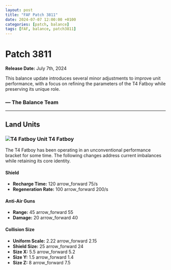 ```yaml
---
layout: post
title: "FAF Patch 3811"
date: 2024-07-07 12:00:00 +0100
categories: [patch, balance]
tags: [FAF, balance, patch3811]
---
```


# Patch 3811
**Release Date:** July 7th, 2024

This balance update introduces several minor adjustments to improve unit performance, with a focus on refining the parameters of the T4 Fatboy while preserving its unique role.

### — The Balance Team

---

## Land Units

### ![T4 Fatboy Unit](/assets/images/units/uef/land/T4Fatboy.png) T4 Fatboy

The T4 Fatboy has been operating in an unconventional performance bracket for some time. The following changes address current imbalances while retaining its core identity.

#### Shield
- **Recharge Time:** 120 <span class="material-symbols-outlined">arrow_forward</span> 75/s  
- **Regeneration Rate:** 100 <span class="material-symbols-outlined">arrow_forward</span> 200/s

#### Anti-Air Guns
- **Range:** 45 <span class="material-symbols-outlined">arrow_forward</span> 55  
- **Damage:** 20 <span class="material-symbols-outlined">arrow_forward</span> 40

#### Collision Size
- **Uniform Scale:** 2.22 <span class="material-symbols-outlined">arrow_forward</span> 2.15  
- **Shield Size:** 25 <span class="material-symbols-outlined">arrow_forward</span> 24  
- **Size X:** 5.5 <span class="material-symbols-outlined">arrow_forward</span> 5.2  
- **Size Y:** 1.5 <span class="material-symbols-outlined">arrow_forward</span> 1.4  
- **Size Z:** 8 <span class="material-symbols-outlined">arrow_forward</span> 7.5
